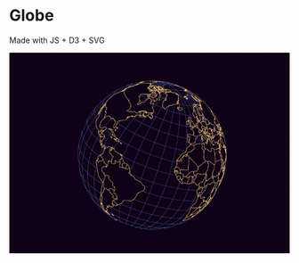 # Globe

Made with JS + D3 + SVG

[![Globe](https://raw.githubusercontent.com/iamjohnmills/globe/master/screenshot.gif)](https://iamjohnmills.github.io/globe)
